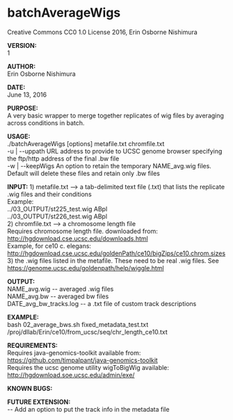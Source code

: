 # batchAverageWigs

Creative Commons CC0 1.0 License 2016, Erin Osborne Nishimura

**VERSION:**  
    1

**AUTHOR:**  
    Erin Osborne Nishimura
    
**DATE:**  
    June 13, 2016         

**PURPOSE:**  
       A very basic wrapper to merge together replicates of wig files by averaging across conditions in batch.

**USAGE:**  
       ./batchAverageWigs [options] metafile.txt chromfile.txt  
            -u | --uppath       URL address to provide to UCSC genome browser specifying the ftp/http address of the final .bw file  
            -w | --keepWigs     An option to retain the temporary NAME_avg.wig files. Default will delete these files and retain only .bw files  

**INPUT:** 
       1) metafile.txt --> a tab-delimited text file (.txt) that lists the replicate .wig files and their conditions  
               Example:  
               ../03_OUTPUT/st225_test.wig	ABpl  
               ../03_OUTPUT/st226_test.wig	ABpl  
       2) chromfile.txt --> a chromosome length file  
               Requires chromosome length file. downloaded from: http://hgdownload.cse.ucsc.edu/downloads.html  
               Example, for ce10 c. elegans: http://hgdownload.cse.ucsc.edu/goldenPath/ce10/bigZips/ce10.chrom.sizes  
       3) the .wig files listed in the metafile. These need to be real .wig files. See https://genome.ucsc.edu/goldenpath/help/wiggle.html  

**OUTPUT:**  
       NAME_avg.wig -- averaged .wig files   
       NAME_avg.bw -- averaged bw files  
       DATE_avg_bw_tracks.log -- a .txt file of custom track descriptions  
     
**EXAMPLE:**  
       bash 02_average_bws.sh fixed_metadata_test.txt /proj/dllab/Erin/ce10/from_ucsc/seq/chr_length_ce10.txt  

**REQUIREMENTS:**  
       Requires java-genomics-toolkit available from: https://github.com/timpalpant/java-genomics-toolkit  
       Requires the ucsc genome utility wigToBigWig available: http://hgdownload.soe.ucsc.edu/admin/exe/  

**KNOWN BUGS:**  

**FUTURE EXTENSION:**  
       -- Add an option to put the track info in the metadata file

